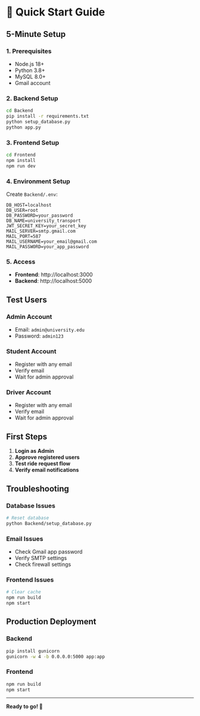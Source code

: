 # 🚀 Quick Start Guide

## **5-Minute Setup**

### **1. Prerequisites**
- Node.js 18+ 
- Python 3.8+
- MySQL 8.0+
- Gmail account

### **2. Backend Setup**
```bash
cd Backend
pip install -r requirements.txt
python setup_database.py
python app.py
```

### **3. Frontend Setup**
```bash
cd Frontend
npm install
npm run dev
```

### **4. Environment Setup**
Create `Backend/.env`:
```env
DB_HOST=localhost
DB_USER=root
DB_PASSWORD=your_password
DB_NAME=university_transport
JWT_SECRET_KEY=your_secret_key
MAIL_SERVER=smtp.gmail.com
MAIL_PORT=587
MAIL_USERNAME=your_email@gmail.com
MAIL_PASSWORD=your_app_password
```

### **5. Access**
- **Frontend**: http://localhost:3000
- **Backend**: http://localhost:5000

## **Test Users**

### **Admin Account**
- Email: `admin@university.edu`
- Password: `admin123`

### **Student Account**
- Register with any email
- Verify email
- Wait for admin approval

### **Driver Account**
- Register with any email
- Verify email
- Wait for admin approval

## **First Steps**

1. **Login as Admin**
2. **Approve registered users**
3. **Test ride request flow**
4. **Verify email notifications**

## **Troubleshooting**

### **Database Issues**
```bash
# Reset database
python Backend/setup_database.py
```

### **Email Issues**
- Check Gmail app password
- Verify SMTP settings
- Check firewall settings

### **Frontend Issues**
```bash
# Clear cache
npm run build
npm start
```

## **Production Deployment**

### **Backend**
```bash
pip install gunicorn
gunicorn -w 4 -b 0.0.0.0:5000 app:app
```

### **Frontend**
```bash
npm run build
npm start
```

---

**Ready to go! 🎉**
